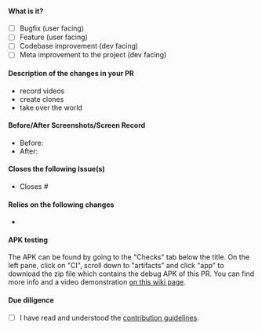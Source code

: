 <!-- Hey there! Thank you so much for contributing to this project and filling out the following details. Having roughly the same layout helps everyone considerably :) -->

#### What is it?
- [ ] Bugfix (user facing)
- [ ] Feature (user facing)
- [ ] Codebase improvement (dev facing)
- [ ] Meta improvement to the project (dev facing)

#### Description of the changes in your PR
<!-- While bullet points are the norm in this section, feel free to write free-form text instead of a list. -->
- record videos
- create clones
- take over the world

#### Before/After Screenshots/Screen Record
<!-- If your PR changes the app's UI in any way, please include screenshots or a video showing exactly what changed, so that developers and users can pinpoint it easily. Delete this if it doesn't apply to your PR. -->
- Before:
- After:

#### Closes the following Issue(s)
<!-- REQUIRED - Do not delete! -->
<!-- All PRs MUST HAVE at least one associated Issue. -->
<!-- PRs that do not link to an Issue may be closed. -->
<!-- Prefix issues with "Closes" so that GitHub closes them when the PR is merged. Also add any other relevant links. -->
- Closes #

#### Relies on the following changes
<!-- Delete this if it doesn't apply to your PR. -->
- 

#### APK testing
<!-- Use a new, meaningfully named branch. The name is used as a suffix for the app ID to allow installing and testing multiple versions of NewPipe, e.g. "fix-comment-bug", if your PR implements a bugfix for comments. (No names like "patch-0" and "feature-1".) -->
<!-- Remove the following line if you directly link the APK created by the CI pipeline. Directly linking is preferred if you need to let users test.-->
The APK can be found by going to the "Checks" tab below the title. On the left pane, click on "CI", scroll down to "artifacts" and click "app" to download the zip file which contains the debug APK of this PR. You can find more info and a video demonstration [on this wiki page](https://github.com/TeamNewPipe/NewPipe/wiki/Download-APK-for-PR).

#### Due diligence
- [ ] I have read and understood the [contribution guidelines](https://github.com/NewPipeX/NewPipeX/blob/main/.github/CONTRIBUTING.md).
